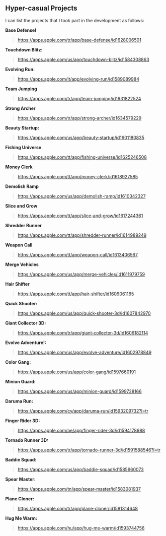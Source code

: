 ## Hyper-casual Projects 

I can list the projects that I took part in the development as follows:

**Base Defense!**
> https://apps.apple.com/tr/app/base-defense/id1628006501

**Touchdown Blitz:** 
> https://apps.apple.com/us/app/touchdown-blitz/id1584308863

**Evolving Run:** 
> https://apps.apple.com/lt/app/evolving-run/id1589089984

**Team Jumping**
> https://apps.apple.com/tr/app/team-jumping/id1631822524

**Strong Archer**
> https://apps.apple.com/tr/app/strong-archer/id1634579229

**Beauty Startup:** 
> https://apps.apple.com/us/app/beauty-startup/id1601180835

**Fishing Universe**
> https://apps.apple.com/tt/app/fishing-universe/id1625246508

**Money Clerk**
> https://apps.apple.com/tt/app/money-clerk/id1618927585

**Demolish Ramp**
> https://apps.apple.com/us/app/demolish-ramp/id1610342327

**Slice and Grow**
> https://apps.apple.com/tt/app/slice-and-grow/id1617244361

**Shredder Runner**
> https://apps.apple.com/tt/app/shredder-runner/id1614989249

**Weapon Call**
> https://apps.apple.com/tt/app/weapon-call/id1613406567

**Merge Vehicles**
> https://apps.apple.com/us/app/merge-vehicles/id1611979759

**Hair Shifter**
> https://apps.apple.com/tt/app/hair-shifter/id1609061165

**Quick Shooter:** 
> https://apps.apple.com/us/app/quick-shooter-3d/id1607842970

**Giant Collector 3D:** 
> https://apps.apple.com/tr/app/giant-collector-3d/id1606182114

**Evolve Adventure!:** 
> https://apps.apple.com/us/app/evolve-adventure/id1602978849

**Color Gang:** 
> https://apps.apple.com/us/app/color-gang/id1597660191

**Minion Guard:** 
> https://apps.apple.com/us/app/minion-guard/id1599738166

**Daruma Run:** 
> https://apps.apple.com/cy/app/daruma-run/id1593209732?l=tr

**Finger Rider 3D:** 
> https://apps.apple.com/ae/app/finger-rider-3d/id1594178988

**Tornado Runner 3D:**
>  https://apps.apple.com/tr/app/tornado-runner-3d/id1591588546?l=tr

**Baddie Squad:** 
> https://apps.apple.com/us/app/baddie-squad/id1585960073

**Spear Master:** 
> https://apps.apple.com/tn/app/spear-master/id1583081937

**Plane Cloner:** 
> https://apps.apple.com/tr/app/plane-cloner/id1581314648

**Hug Me Warm:** 
> https://apps.apple.com/hu/app/hug-me-warm/id1593744756
